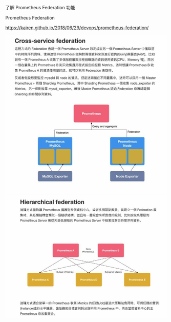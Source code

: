 
了解 Prometheus Federation 功能

Prometheus Federation 

https://kairen.github.io/2018/06/29/devops/prometheus-federation/

![](./images/01.jpg)
![](./images/02.jpg)

